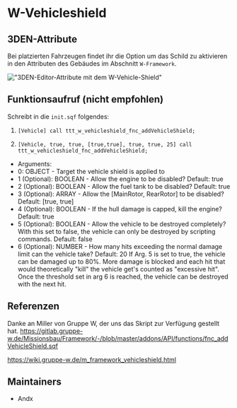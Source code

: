 
# W-Vehicleshield

## 3DEN-Attribute

Bei platzierten Fahrzeugen findet ihr die Option um das Schild zu aktivieren in den Attributen des Gebäudes im Abschnitt `W-Framework`.

!["3DEN-Editor-Attribute mit dem W-Vehicle-Shield"](https://i.imgur.com/c9Irw2F.jpeg)

## Funktionsaufruf (nicht empfohlen)

Schreibt in die `init.sqf` folgendes:

1. `[Vehicle] call ttt_w_vehicleshield_fnc_addVehicleShield;`

2. `[Vehicle, true, true, [true,true], true, true, 25] call ttt_w_vehicleshield_fnc_addVehicleShield;`

* Arguments:
* 0:      OBJECT - Target the vehicle shield is applied to
* 1 (Optional):      BOOLEAN - Allow the engine to be disabled? Default: true
* 2 (Optional):      BOOLEAN - Allow the fuel tank to be disabled? Default: true
* 3 (Optional):      ARRAY - Allow the [MainRotor, RearRotor] to be disabled? Default: [true, true]
* 4 (Optional):      BOOLEAN - If the hull damage is capped, kill the engine? Default: true
* 5 (Optional):      BOOLEAN - Allow the vehicle to be destroyed completely? With this set to false, the vehicle can only be destroyed by scripting commands. Default: false
* 6 (Optional):      NUMBER - How many hits exceeding the normal damage limit can the vehicle take? Default: 20
If Arg. 5 is set to true, the vehicle can be damaged up to 80%. More damage is blocked and each hit that would theoretically "kill" the vehicle get's counted as "excessive hit".
Once the threshold set in arg 6 is reached, the vehicle can be destroyed with the next hit.

## Referenzen

Danke an Miller von Gruppe W, der uns das Skript zur Verfügung gestellt hat.
<https://gitlab.gruppe-w.de/Missionsbau/Framework/-/blob/master/addons/API/functions/fnc_addVehicleShield.sqf>

<https://wiki.gruppe-w.de/m_framework_vehicleshield.html>

## Maintainers

* Andx
